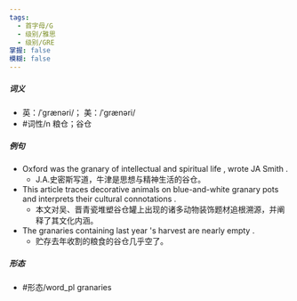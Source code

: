 ```yaml
---
tags:
  - 首字母/G
  - 级别/雅思
  - 级别/GRE
掌握: false
模糊: false
---
```

##### 词义
- 英：/ˈɡrænəri/； 美：/ˈɡrænəri/
- #词性/n  粮仓；谷仓
##### 例句
- Oxford was the granary of intellectual and spiritual life , wrote JA Smith .
	- J.A.史密斯写道，牛津是思想与精神生活的谷仓。
- This article traces decorative animals on blue-and-white granary pots and interprets their cultural connotations .
	- 本文对吴、晋青瓷堆塑谷仓罐上出现的诸多动物装饰题材追根溯源，并阐释了其文化内涵。
- The granaries containing last year 's harvest are nearly empty .
	- 贮存去年收割的粮食的谷仓几乎空了。
##### 形态
- #形态/word_pl granaries
